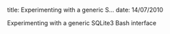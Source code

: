 title: Experimenting with a generic S...
date: 14/07/2010

Experimenting with a generic SQLite3 Bash interface
